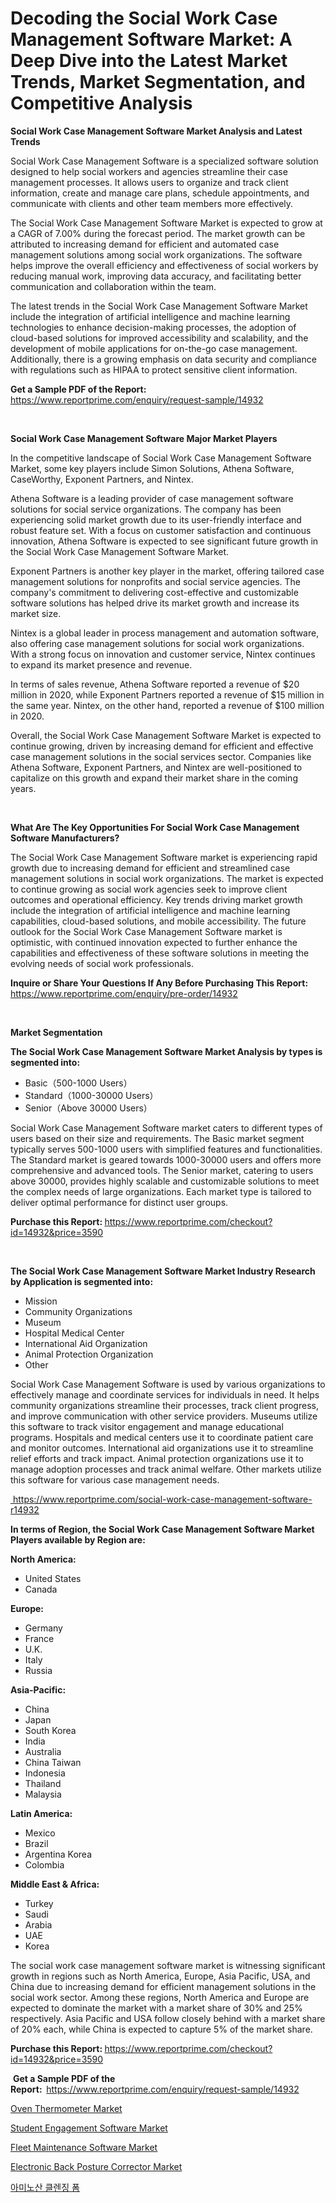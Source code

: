 <p><h1>Decoding the Social Work Case Management Software Market: A Deep Dive into the Latest Market Trends, Market Segmentation, and Competitive Analysis</h1></p><p><strong>Social Work Case Management Software Market Analysis and Latest Trends</strong></p>
<p><p>Social Work Case Management Software is a specialized software solution designed to help social workers and agencies streamline their case management processes. It allows users to organize and track client information, create and manage care plans, schedule appointments, and communicate with clients and other team members more effectively.</p><p>The Social Work Case Management Software Market is expected to grow at a CAGR of 7.00% during the forecast period. The market growth can be attributed to increasing demand for efficient and automated case management solutions among social work organizations. The software helps improve the overall efficiency and effectiveness of social workers by reducing manual work, improving data accuracy, and facilitating better communication and collaboration within the team.</p><p>The latest trends in the Social Work Case Management Software Market include the integration of artificial intelligence and machine learning technologies to enhance decision-making processes, the adoption of cloud-based solutions for improved accessibility and scalability, and the development of mobile applications for on-the-go case management. Additionally, there is a growing emphasis on data security and compliance with regulations such as HIPAA to protect sensitive client information.</p></p>
<p><strong>Get a Sample PDF of the Report:&nbsp;</strong> <a href="https://www.reportprime.com/enquiry/request-sample/14932">https://www.reportprime.com/enquiry/request-sample/14932</a></p>
<p>&nbsp;</p>
<p><strong>Social Work Case Management Software Major Market Players</strong></p>
<p><p>In the competitive landscape of Social Work Case Management Software Market, some key players include Simon Solutions, Athena Software, CaseWorthy, Exponent Partners, and Nintex.</p><p>Athena Software is a leading provider of case management software solutions for social service organizations. The company has been experiencing solid market growth due to its user-friendly interface and robust feature set. With a focus on customer satisfaction and continuous innovation, Athena Software is expected to see significant future growth in the Social Work Case Management Software Market.</p><p>Exponent Partners is another key player in the market, offering tailored case management solutions for nonprofits and social service agencies. The company's commitment to delivering cost-effective and customizable software solutions has helped drive its market growth and increase its market size.</p><p>Nintex is a global leader in process management and automation software, also offering case management solutions for social work organizations. With a strong focus on innovation and customer service, Nintex continues to expand its market presence and revenue.</p><p>In terms of sales revenue, Athena Software reported a revenue of $20 million in 2020, while Exponent Partners reported a revenue of $15 million in the same year. Nintex, on the other hand, reported a revenue of $100 million in 2020.</p><p>Overall, the Social Work Case Management Software Market is expected to continue growing, driven by increasing demand for efficient and effective case management solutions in the social services sector. Companies like Athena Software, Exponent Partners, and Nintex are well-positioned to capitalize on this growth and expand their market share in the coming years.</p></p>
<p>&nbsp;</p>
<p><strong>What Are The Key Opportunities For Social Work Case Management Software Manufacturers?</strong></p>
<p><p>The Social Work Case Management Software market is experiencing rapid growth due to increasing demand for efficient and streamlined case management solutions in social work organizations. The market is expected to continue growing as social work agencies seek to improve client outcomes and operational efficiency. Key trends driving market growth include the integration of artificial intelligence and machine learning capabilities, cloud-based solutions, and mobile accessibility. The future outlook for the Social Work Case Management Software market is optimistic, with continued innovation expected to further enhance the capabilities and effectiveness of these software solutions in meeting the evolving needs of social work professionals.</p></p>
<p><strong>Inquire or Share Your Questions If Any Before Purchasing This Report:</strong> <a href="https://www.reportprime.com/enquiry/pre-order/14932">https://www.reportprime.com/enquiry/pre-order/14932</a></p>
<p>&nbsp;</p>
<p><strong>Market Segmentation</strong></p>
<p><strong>The Social Work Case Management Software Market Analysis by types is segmented into:</strong></p>
<p><ul><li>Basic（500-1000 Users）</li><li>Standard（1000-30000 Users）</li><li>Senior（Above 30000 Users）</li></ul></p>
<p><p>Social Work Case Management Software market caters to different types of users based on their size and requirements. The Basic market segment typically serves 500-1000 users with simplified features and functionalities. The Standard market is geared towards 1000-30000 users and offers more comprehensive and advanced tools. The Senior market, catering to users above 30000, provides highly scalable and customizable solutions to meet the complex needs of large organizations. Each market type is tailored to deliver optimal performance for distinct user groups.</p></p>
<p><strong>Purchase this Report:&nbsp;</strong><a href="https://www.reportprime.com/checkout?id=14932&price=3590">https://www.reportprime.com/checkout?id=14932&price=3590</a></p>
<p>&nbsp;</p>
<p><strong>The Social Work Case Management Software Market Industry Research by Application is segmented into:</strong></p>
<p><ul><li>Mission</li><li>Community Organizations</li><li>Museum</li><li>Hospital Medical Center</li><li>International Aid Organization</li><li>Animal Protection Organization</li><li>Other</li></ul></p>
<p><p>Social Work Case Management Software is used by various organizations to effectively manage and coordinate services for individuals in need. It helps community organizations streamline their processes, track client progress, and improve communication with other service providers. Museums utilize this software to track visitor engagement and manage educational programs. Hospitals and medical centers use it to coordinate patient care and monitor outcomes. International aid organizations use it to streamline relief efforts and track impact. Animal protection organizations use it to manage adoption processes and track animal welfare. Other markets utilize this software for various case management needs.</p></p>
<p><a href="https://www.reportprime.com/social-work-case-management-software-r14932">&nbsp;https://www.reportprime.com/social-work-case-management-software-r14932</a></p>
<p><strong>In terms of Region, the Social Work Case Management Software Market Players available by Region are:</strong></p>
<p>
    <p> <strong> North America: </strong>
        <ul>
            <li>United States</li>
            <li>Canada</li>
        </ul>
        </p> 
    <p> <strong> Europe: </strong>
        <ul>
            <li>Germany</li>
            <li>France</li>
            <li>U.K.</li>
            <li>Italy</li>
            <li>Russia</li>
        </ul>
        </p> 
    <p> <strong> Asia-Pacific: </strong>
        <ul>
            <li>China</li>
            <li>Japan</li>
            <li>South Korea</li>
            <li>India</li>
            <li>Australia</li>
            <li>China Taiwan</li>
            <li>Indonesia</li>
            <li>Thailand</li>
            <li>Malaysia</li>
        </ul>
        </p> 
    <p> <strong> Latin America: </strong>
        <ul>
            <li>Mexico</li>
            <li>Brazil</li>
            <li>Argentina Korea</li>
            <li>Colombia</li>
        </ul>
        </p> 
    <p> <strong> Middle East & Africa: </strong>
        <ul>
            <li>Turkey</li>
            <li>Saudi</li>
            <li>Arabia</li>
            <li>UAE</li>
            <li>Korea</li>
        </ul>
    </p>
    </p>
<p><p>The social work case management software market is witnessing significant growth in regions such as North America, Europe, Asia Pacific, USA, and China due to increasing demand for efficient management solutions in the social work sector. Among these regions, North America and Europe are expected to dominate the market with a market share of 30% and 25% respectively. Asia Pacific and USA follow closely behind with a market share of 20% each, while China is expected to capture 5% of the market share.</p></p>
<p><strong>Purchase this Report: </strong><a href="https://www.reportprime.com/checkout?id=14932&price=3590">https://www.reportprime.com/checkout?id=14932&price=3590</a></p>
<p>&nbsp;<strong>Get a Sample PDF of the Report:&nbsp;&nbsp;</strong><a href="https://www.reportprime.com/enquiry/request-sample/14932">https://www.reportprime.com/enquiry/request-sample/14932</a></p>
<p><strong></strong></p>
<p><p><a href="https://www.linkedin.com/pulse/decoding-oven-thermometer-market-metrics-share-trends-growth-7bevf">Oven Thermometer Market</a></p><p><a href="https://github.com/Sinjinluong3e0awx2m195k76/Market-Research-Report-List-2/blob/main/student-engagement-software-market.md">Student Engagement Software Market</a></p><p><a href="https://github.com/shotows/Market-Research-Report-List-2/blob/main/fleet-maintenance-software-market.md">Fleet Maintenance Software Market</a></p><p><a href="https://www.linkedin.com/pulse/electronic-back-posture-corrector-market-key-successful-business-ybebf">Electronic Back Posture Corrector Market</a></p><p><a href="https://github.com/EthaWolf/Market-Research-Report-List-1/blob/main/763080775726.md">아미노산 클렌징 폼</a></p></p>